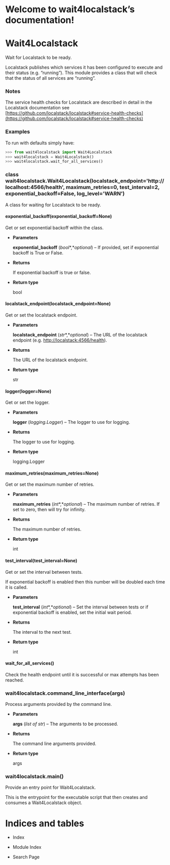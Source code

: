 <!-- wait4localstack documentation master file, created by
sphinx-quickstart on Mon Oct 11 18:31:56 2021.
You can adapt this file completely to your liking, but it should at least
contain the root `toctree` directive. -->
# Welcome to wait4localstack’s documentation!

# Wait4Localstack

Wait for Localstack to be ready.

Localstack publishes which services it has been configured to execute and
their status (e.g. “running”).  This module provides a class that will
check that the status of all services are “running”.

### Notes

The service health checks for Localstack are described in detail in the
Localstack documentation see
[https://github.com/localstack/localstack#service-health-checks](https://github.com/localstack/localstack#service-health-checks)

### Examples

To run with defaults simply have:

```python
>>> from wait4localstack import Wait4Localstack
>>> wait4localstack = Wait4Localstack()
>>> wait4localstack.wait_for_all_services()
```


### class wait4localstack.Wait4Localstack(localstack_endpoint='http://localhost:4566/health', maximum_retries=0, test_interval=2, exponential_backoff=False, log_level='WARN')
A class for waiting for Localstack to be ready.


#### exponential_backoff(exponential_backoff=None)
Get or set exponential backoff within the class.


* **Parameters**

    **exponential_backoff** (*bool**,**optional*) – If provided, set if exponential backoff is True or False.



* **Returns**

    If exponential backoff is true or false.



* **Return type**

    bool



#### localstack_endpoint(localstack_endpoint=None)
Get or set the localstack endpoint.


* **Parameters**

    **localstack_endpoint** (*str**,**optional*) – The URL of the localstack endpoint (e.g. [http://localstack:4566/health](http://localstack:4566/health)).



* **Returns**

    The URL of the localstack endpoint.



* **Return type**

    str



#### logger(logger=None)
Get or set the logger.


* **Parameters**

    **logger** (*logging.Logger*) – The logger to use for logging.



* **Returns**

    The logger to use for logging.



* **Return type**

    logging.Logger



#### maximum_retries(maximum_retries=None)
Get or set the maximum number of retries.


* **Parameters**

    **maximum_retries** (*int**,**optional*) – The maximum number of retries.  If set to zero, then will try for infinity.



* **Returns**

    The maximum number of retries.



* **Return type**

    int



#### test_interval(test_interval=None)
Get or set the interval between tests.

If exponential backoff is enabled then this number will be doubled each time
it is called.


* **Parameters**

    **test_interval** (*int**,**optional*) – Set the interval between tests or if exponential backoff is enabled, set the initial wait period.



* **Returns**

    The interval to the next test.



* **Return type**

    int



#### wait_for_all_services()
Check the health endpoint until it is successful or max attempts has been reached.


### wait4localstack.command_line_interface(args)
Process arguments provided by the command line.


* **Parameters**

    **args** (*list of str*) – The arguments to be processed.



* **Returns**

    The command line arguments provided.



* **Return type**

    args



### wait4localstack.main()
Provide an entry point for Wait4Localstack.

This is the entrypoint for the executable script that then creates and
consumes a Wait4Localstack object.

# Indices and tables


* Index


* Module Index


* Search Page
